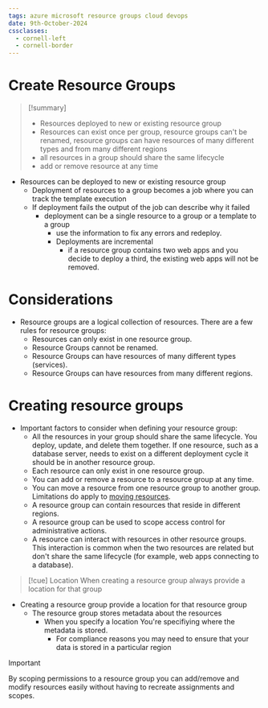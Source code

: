 ```yaml
---
tags: azure microsoft resource groups cloud devops
date: 9th-October-2024
cssclasses:
  - cornell-left
  - cornell-border
---
```


# Create Resource Groups
>[!summary] 
>- Resources deployed to new or existing resource group
>- Resources can exist once per group, resource groups can't be renamed, resource groups can have resources of many different types and from many different regions
>- all resources in a group should share the same lifecycle
>- add or remove resource at any time


- Resources can be deployed to new or existing resource group
	- Deployment of resources to a group becomes a job where you can track the template execution
	- If deployment fails the output of the job can describe why it failed
		- deployment can be a single resource to a group or a template to a group 
			- use the information to fix any errors and redeploy.
			- Deployments are incremental
				- if a resource group contains two web apps and you decide to deploy a third, the existing web apps will not be removed.

# Considerations

- Resource groups are a logical collection of resources. There are a few rules for resource groups:
	- Resources can only exist in one resource group.
	- Resource Groups cannot be renamed.
	- Resource Groups can have resources of many different types (services).
	- Resource Groups can have resources from many different regions.

# Creating resource groups

- Important factors to consider when defining your resource group:
	- All the resources in your group should share the same lifecycle. You deploy, update, and delete them together. If one resource, such as a database server, needs to exist on a different deployment cycle it should be in another resource group.
	- Each resource can only exist in one resource group.
	- You can add or remove a resource to a resource group at any time.
	- You can move a resource from one resource group to another group. Limitations do apply to [moving resources](https://learn.microsoft.com/en-us/azure/azure-resource-manager/management/move-support-resources).
	- A resource group can contain resources that reside in different regions.
	- A resource group can be used to scope access control for administrative actions.
	- A resource can interact with resources in other resource groups. This interaction is common when the two resources are related but don't share the same lifecycle (for example, web apps connecting to a database).

>[!cue]  Location
>When creating a resource group always provide a location for that group
- Creating a resource group provide a location for that resource group
	- The resource group stores metadata about the resources
		- When you specify a location You're specifiying where the metadata is stored.
			- For compliance reasons you may need to ensure that your data is stored in a particular region

> [!important]
> By scoping permissions to a resource group you can add/remove and modify resources easily without having to recreate assignments and scopes.